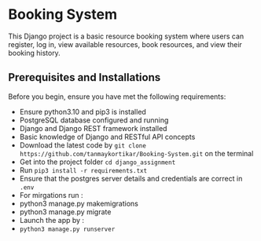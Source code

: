 # Booking System

This Django project is a basic resource booking system where users can register, log in, view available resources, book resources, and view their booking history.

## Prerequisites and Installations

Before you begin, ensure you have met the following requirements:

- Ensure python3.10 and pip3 is installed
- PostgreSQL database configured and running
- Django and Django REST framework installed
- Basic knowledge of Django and RESTful API concepts
- Download the latest code by `git clone https://github.com/tanmaykortikar/Booking-System.git` on the terminal
- Get into the project folder `cd django_assignment`
- Run `pip3 install -r requirements.txt`
- Ensure that the postgres server details and credentials are correct in `.env`
- For mirgations run :
- python3 manage.py makemigrations
- python3 manage.py migrate
- Launch the app by :
- `python3 manage.py runserver`
